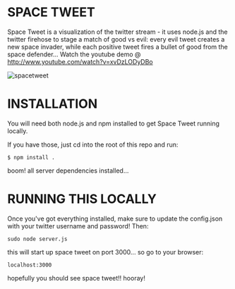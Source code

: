 SPACE TWEET
=============

Space Tweet is a visualization of the twitter stream - it uses node.js and the twitter firehose to stage a match of good vs evil: every evil tweet creates a new space invader, while each positive tweet fires a bullet of good from the space defender... Watch the youtube demo @ http://www.youtube.com/watch?v=xvDzLODyDBo

![spacetweet](http://f.cl.ly/items/1A2u2f052C0s1h2r1F15/screenshot.png)

INSTALLATION
============

You will need both node.js and npm installed to get Space Tweet running locally.

If you have those, just cd into the root of this repo and run:

    $ npm install .

boom! all server dependencies installed...

RUNNING THIS LOCALLY
====================

Once you've got everything installed, make sure to update the config.json with your twitter username and password! Then:

    sudo node server.js

this will start up space tweet on port 3000... so go to your browser:

    localhost:3000

hopefully you should see space tweet!! hooray!
